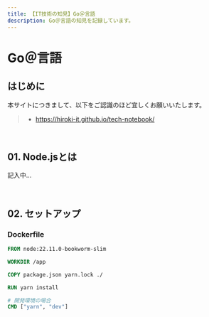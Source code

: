 ```yaml
---
title: 【IT技術の知見】Go＠言語
description: Go＠言語の知見を記録しています。
---
```


# Go＠言語

## はじめに

本サイトにつきまして、以下をご認識のほど宜しくお願いいたします。

> - https://hiroki-it.github.io/tech-notebook/

<br>

## 01. Node.jsとは

記入中...

<br>

## 02. セットアップ

### Dockerfile

```dockerfile
FROM node:22.11.0-bookworm-slim

WORKDIR /app

COPY package.json yarn.lock ./

RUN yarn install

# 開発環境の場合
CMD ["yarn", "dev"]
```

<br>

